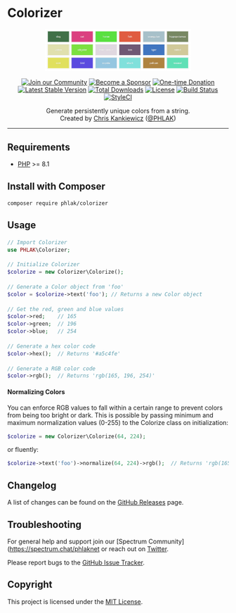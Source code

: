 Colorizer
=========

<p align="center">
    <img src="colorizer.png" alt="Colorizer" width="66%">
</p>

<p align="center">
    <a href="https://spectrum.chat/phlaknet"><img src="https://img.shields.io/badge/Join_the-Community-7b16ff.svg?style=for-the-badge" alt="Join our Community"></a>
    <a href="https://github.com/users/PHLAK/sponsorship"><img src="https://img.shields.io/badge/Become_a-Sponsor-cc4195.svg?style=for-the-badge" alt="Become a Sponsor"></a>
    <a href="https://paypal.me/ChrisKankiewicz"><img src="https://img.shields.io/badge/Make_a-Donation-006bb6.svg?style=for-the-badge" alt="One-time Donation"></a>
    <br>
    <a href="https://packagist.org/packages/PHLAK/Colorizer"><img src="https://img.shields.io/packagist/v/PHLAK/Colorizer.svg?style=flat-square" alt="Latest Stable Version"></a>
    <a href="https://packagist.org/packages/PHLAK/Colorizer"><img src="https://img.shields.io/packagist/dt/PHLAK/Colorizer.svg?style=flat-square" alt="Total Downloads"></a>
    <a href="https://github.com/PHLAK/Colorizer/blob/master/LICENSE"><img src="https://img.shields.io/github/license/PHLAK/Colorizer.svg?style=flat-square" alt="License"></a>
    <a href="https://travis-ci.com/PHLAK/Colorizer"><img src="https://img.shields.io/travis/com/PHLAK/Colorizer.svg?style=flat-square" alt="Build Status"></a>
    <a href="https://styleci.io/repos/18544734"><img src="https://styleci.io/repos/18544734/shield?branch=master&style=flat-square" alt="StyleCI"></a>
</p>


<p align="center">
    Generate persistently unique colors from a string.
    <br>
    Created by <a href="https://www.ChrisKankiewicz.com">Chris Kankiewicz</a> (<a href="https://twitter.com/PHLAK">@PHLAK</a>)
</p>

---

Requirements
------------

  - [PHP](https://php.net) >= 8.1

Install with Composer
---------------------

```bash
composer require phlak/colorizer
```

Usage
-----

```php
// Import Colorizer
use PHLAK\Colorizer;

// Initialize Colorizer
$colorize = new Colorizer\Colorize();

// Generate a Color object from 'foo'
$color = $colorize->text('foo'); // Returns a new Color object

// Get the red, green and blue values
$color->red;    // 165
$color->green;  // 196
$color->blue;   // 254

// Generate a hex color code
$color->hex();  // Returns '#a5c4fe'

// Generate a RGB color code
$color->rgb();  // Returns 'rgb(165, 196, 254)'
```

#### Normalizing Colors

You can enforce RGB values to fall within a certain range to prevent colors
from being too bright or dark.  This is possible by passing minimum and maximum
normalization values (0-255) to the Colorize class on initialization:

```php
$colorize = new Colorizer\Colorize(64, 224);
```

or fluently:

```php
$colorize->text('foo')->normalize(64, 224)->rgb();  // Returns 'rgb(165, 196, 224)'
```

Changelog
---------

A list of changes can be found on the [GitHub Releases](https://github.com/PHLAK/Colorizer/releases) page.

Troubleshooting
---------------

For general help and support join our [Spectrum Community](https://spectrum.chat/phlaknet
or reach out on [Twitter](https://twitter.com/PHLAK).

Please report bugs to the [GitHub Issue Tracker](https://github.com/PHLAK/Colorizer/issues).

Copyright
---------

This project is licensed under the [MIT License](https://github.com/PHLAK/Colorizer/blob/master/LICENSE).
